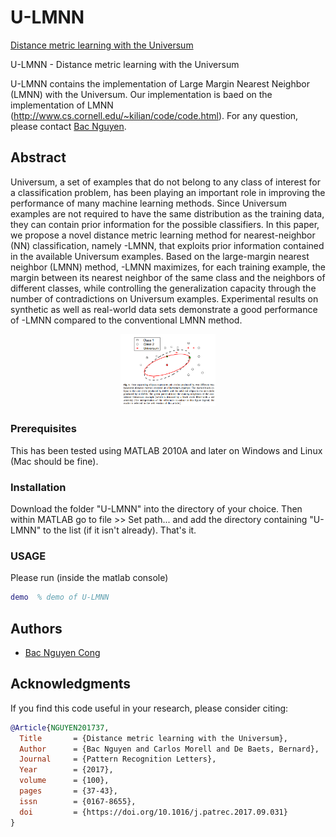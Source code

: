 # U-LMNN
[Distance metric learning with the Universum](https://doi.org/10.1016/j.patrec.2017.09.031)

U-LMNN - Distance metric learning with the Universum

U-LMNN contains the implementation of Large Margin Nearest Neighbor (LMNN) with the Universum. Our implementation is baed on the implementation of LMNN (http://www.cs.cornell.edu/~kilian/code/code.html). For any question, please contact [Bac Nguyen](mailto:Bac.NguyenCong@ugent.be).

## Abstract
Universum, a set of examples that do not belong to any class of interest for a classification problem, has been playing an important role in improving the performance of many machine learning methods. Since Universum examples are not required to have the same distribution as the training data, they can contain prior information for the possible classifiers. In this paper, we propose a novel distance metric learning method for nearest-neighbor (NN) classification, namely -LMNN, that exploits prior information contained in the available Universum examples. Based on the large-margin nearest neighbor (LMNN) method, -LMNN maximizes, for each training example, the margin between its nearest neighbor of the same class and the neighbors of different classes, while controlling the generalization capacity through the number of contradictions on Universum examples. Experimental results on synthetic as well as real-world data sets demonstrate a good performance of -LMNN compared to the conventional LMNN method.

<div style="text-align:center"> <img src="figs/illustration.png" style="max-width:90%; width: 30%"> </div>

### Prerequisites
This has been tested using MATLAB 2010A and later on Windows and Linux (Mac should be fine).

### Installation
Download the folder "U-LMNN" into the directory of your choice. Then within MATLAB go to file >> Set path... and add the directory containing "U-LMNN" to the list (if it isn't already). That's it.

### USAGE

Please run (inside the matlab console)
```matlab
demo  % demo of U-LMNN
```

## Authors

* [Bac Nguyen Cong](https://github.com/bacnguyencong)

## Acknowledgments
If you find this code useful in your research, please consider citing:
``` bibtex
@Article{NGUYEN201737,
  Title       = {Distance metric learning with the Universum},
  Author      = {Bac Nguyen and Carlos Morell and De Baets, Bernard},
  Journal     = {Pattern Recognition Letters},
  Year        = {2017},
  volume      = {100},
  pages       = {37-43},
  issn        = {0167-8655},
  doi         = {https://doi.org/10.1016/j.patrec.2017.09.031}
}
```

